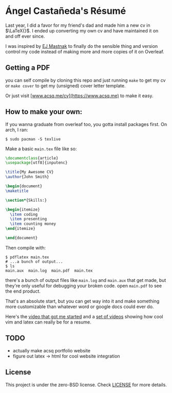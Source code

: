 # Ángel Castañeda's Résumé

Last year, I did a favor for my friend's dad and made him a new cv in
$\LaTeX{}$. I ended up converting my own cv and have maintained it on and off
ever since.

I was inspired by [EJ Mastnak](https://www.ejmastnak.com) to finally do the sensible thing
and version control my code instead of making more and more copies of it on
Overleaf.

## Getting a PDF

you can self compile by cloning this repo and just running `make` to get my cv
or `make cover` to get my (unsigned) cover letter template.

Or just visit [www.acsq.me/cv](https://www.acsq.me) to make it easy.

## How to make your own:

If you wanna graduate from overleaf too, you gotta install packages first. On
arch, I ran:

```console
$ sudo pacman -S texlive
```

Make a basic `main.tex` file like so:

```latex
\documentclass{article}
\usepackage[utf8]{inputenc}

\title{My Awesome CV}
\author{John Smith}

\begin{document}
\maketitle

\section*{Skills:}

\begin{itemize}
  \item coding
  \item presenting
  \item counting money
\end{itemize}

\end{document}
```

Then compile with:

```console
$ pdflatex main.tex
# ...a bunch of output...
$ ls
main.aux  main.log  main.pdf  main.tex
```

there's a bunch of output files like `main.log` and `main.aux` that get made,
but they're only useful for debugging your broken code. open `main.pdf` to see
the end product.

That's an absolute start, but you can get way into it and make something more
customizable than whatever word or google docs could ever do.

Here's the [video that got me started](https://youtu.be/kMPCdUSsITE) and a
[set of videos](https://youtu.be/VjsX4tznW40) showing how cool vim and latex
can really be for a resume.

## TODO

* actually make acsq portfolio website
* figure out latex -> html for cool website integration

## License

This project is under the zero-BSD license. Check [LICENSE](./LICENSE) for more
details.
